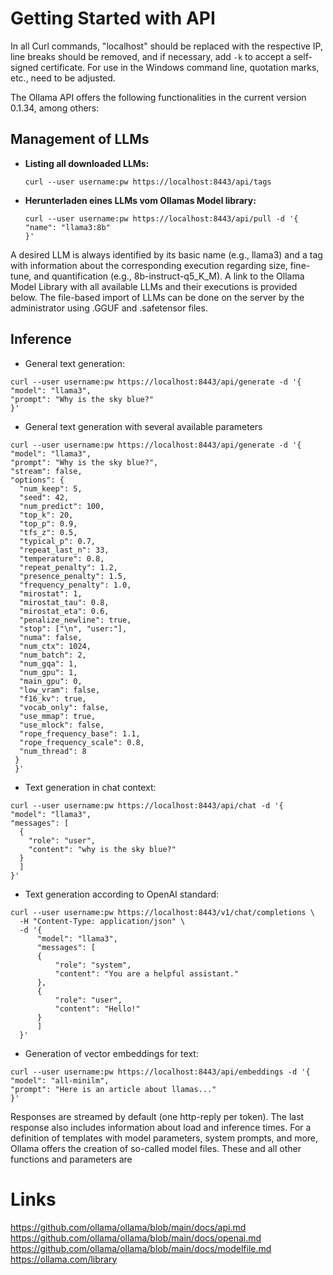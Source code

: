 # Getting Started with API

In all Curl commands, "localhost" should be replaced with the respective IP, line breaks should be removed, and if necessary, add `-k` to accept a self-signed certificate. For use in the Windows command line, quotation marks, etc., need to be adjusted.

The Ollama API offers the following functionalities in the current version 0.1.34, among others:

## Management of LLMs
- **Listing all downloaded LLMs:**
  ```
  curl --user username:pw https://localhost:8443/api/tags
  ```

- **Herunterladen eines LLMs vom Ollamas Model library:**
  ```
  curl --user username:pw https://localhost:8443/api/pull -d '{
  "name": "llama3:8b"
  }'
  ```

A desired LLM is always identified by its basic name (e.g., llama3) and a tag with information about the corresponding execution regarding size, fine-tune, and quantification (e.g., 8b-instruct-q5_K_M). A link to the Ollama Model Library with all available LLMs and their executions is provided below. The file-based import of LLMs can be done on the server by the administrator using .GGUF and .safetensor files.

## Inference

 - General text generation:
  ```
  curl --user username:pw https://localhost:8443/api/generate -d '{
  "model": "llama3",
  "prompt": "Why is the sky blue?"
  }'
  ```

 - General text generation with several available parameters
  ```
  curl --user username:pw https://localhost:8443/api/generate -d '{
  "model": "llama3",
  "prompt": "Why is the sky blue?",
  "stream": false,
  "options": {
    "num_keep": 5,
    "seed": 42,
    "num_predict": 100,
    "top_k": 20,
    "top_p": 0.9,
    "tfs_z": 0.5,
    "typical_p": 0.7,
    "repeat_last_n": 33,
    "temperature": 0.8,
    "repeat_penalty": 1.2,
    "presence_penalty": 1.5,
    "frequency_penalty": 1.0,
    "mirostat": 1,
    "mirostat_tau": 0.8,
    "mirostat_eta": 0.6,
    "penalize_newline": true,
    "stop": ["\n", "user:"],
    "numa": false,
    "num_ctx": 1024,
    "num_batch": 2,
    "num_gqa": 1,
    "num_gpu": 1,
    "main_gpu": 0,
    "low_vram": false,
    "f16_kv": true,
    "vocab_only": false,
    "use_mmap": true,
    "use_mlock": false,
    "rope_frequency_base": 1.1,
    "rope_frequency_scale": 0.8,
    "num_thread": 8
   }
   }'
  ```
 
 - Text generation in chat context:
  ```
  curl --user username:pw https://localhost:8443/api/chat -d '{
  "model": "llama3",
  "messages": [
    {
      "role": "user",
      "content": "why is the sky blue?"
    }
    ]
  }'
  ```
 
 - Text generation according to OpenAI standard:
  ```
  curl --user username:pw https://localhost:8443/v1/chat/completions \
   	-H "Content-Type: application/json" \
  	-d '{
		"model": "llama3",
		"messages": [
		{
			"role": "system",
            "content": "You are a helpful assistant."
        },
        {
			"role": "user",
            "content": "Hello!"
        }
		]
	}'
  ```
 
 - Generation of vector embeddings for text:
  ```
  curl --user username:pw https://localhost:8443/api/embeddings -d '{
  "model": "all-minilm",
  "prompt": "Here is an article about llamas..."
  }'
  ```
 
 Responses are streamed by default (one http-reply per token). The last response also includes information about load and inference times. For a definition of templates with model parameters, system prompts, and more, Ollama offers the creation of so-called model files. These and all other functions and parameters are
 
 
# Links
https://github.com/ollama/ollama/blob/main/docs/api.md
https://github.com/ollama/ollama/blob/main/docs/openai.md
https://github.com/ollama/ollama/blob/main/docs/modelfile.md
https://ollama.com/library

 